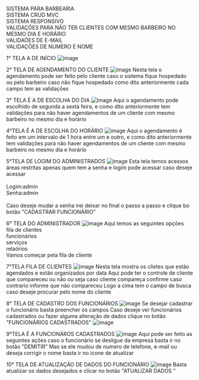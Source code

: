  SISTEMA PARA BARBEARIA <br>
 SISTEMA CRUD MVC <br>
 SISTEMA RESPONSIVO <br>
 VALIDAÇÕES PARA NÃO TER CLIENTES COM MESMO BARBEIRO  NO MESMO DIA E HORÁRIO<br>
 VALIDAÕES DE E-MAIL<br>
 VALIDAÇÕES DE NUMERO E NOME<br>  

 1° TELA A DE INÍCIO
![image](https://user-images.githubusercontent.com/55327081/205525628-e6595cba-6456-4a33-809c-adc82a7c20ae.png)

 2° TELA DE AGENDAMENTO DO CLIENTE 
 ![image](https://user-images.githubusercontent.com/55327081/205525791-618b9487-0fde-4e44-864a-097a81bd48bd.png)
 Nesta tela o agendamento pode ser feito pelo cliente  caso o sistema  fique hospedado ou pelo barbeiro caso não fique hospedado
 como dito anteriormente cada campo tem as validações 

3° TELA É A DE ESCOLHA DO DIA 
![image](https://user-images.githubusercontent.com/55327081/205526026-204adbe7-7ae8-4946-94ce-b32754668779.png)
 Aqui o agendamento pode  escolhido de segunda a sexta feira, e como dito anteriormente tem validações 
 para não haver agendamentos de um cliente com mesmo  barbeiro no mesmo dia e horário 
 
 4°TELA É A DE ESCOLHA DO HORÁRIO
 ![image](https://user-images.githubusercontent.com/55327081/205526212-d8b08359-316c-48b6-9f01-b33ef2e67a6e.png)
 Aqui o agendamento é feito em um intervalo de 1 hora entre um e outro, e como dito anteriormente tem validações 
 para não haver agendamentos de um cliente com mesmo  barbeiro no mesmo dia e horário 

  5°TELA DE LOGIM DO ADMINISTRADOS
  ![image](https://user-images.githubusercontent.com/55327081/205526354-61865714-0cbf-4c7b-85ad-dbee006b1603.png)
  Esta tela temos acessos áreas restritas apenas quem tem a senha e logim pode  acessar
  caso deseje acessar<br>
  <BR>
  Logim:admin<br>
  Senha:admin<br>
  <br>
  Caso deseje mudar a senha irei deixar no final o passo a passo   e clique bo botão  "CADASTRAR FUNCIONÁRIO"
 
 6° TELA DO ADMINISTRADOR
 ![image](https://user-images.githubusercontent.com/55327081/205526776-141cf471-659a-42cd-9c90-5902f9755c28.png)
 Aqui temos as seguintes opções<br> 
 fila de clientes<br>
 funcionários<br>
 serviços<br>
 relaórios<br>
 Vamos começar pela fila de cliente
 
 7°TELA FILA DE CLIENTES 
 ![image](https://user-images.githubusercontent.com/55327081/205526990-df0468b3-d86e-42e8-8bae-87fb4e83744a.png)
  Nesta tela mostra os clietes que estão agendados e estão organizados por data 
  Aqui pode ter o controle de cliente que compareceu ou não ou seja caso cliente compareça confirme  caso contrario informe que não compareceu
  Logo a cima tem o campo de busca caso deseje procurar  pelo nome do cliente 
 
   8° TELA  DE CADASTRO DOS FUNCIONÁRIOS 
   ![image](https://user-images.githubusercontent.com/55327081/205527293-d918e994-d61b-4284-b116-8f5f1aa74ca7.png)
   Se desejar cadastrar o funcionário basta preencher os campos
   Caso deseje ver funcionários cadastrados ou fazer alguma alteração de dados clique no botão "FUNCIONÁRIOS CADASTRADOS"
   ![image](https://user-images.githubusercontent.com/55327081/205527659-d88be958-eb0d-4566-94fa-16ffce1bc392.png)

   9°TELA É A FUNCIONÁROS CADASTRADOS 
   ![image](https://user-images.githubusercontent.com/55327081/205527730-cb000a26-1fed-4753-af7a-892241ac6dc1.png)
   Aqui pode ser feito as seguintes ações caso o funcionário se desligue da empresa basta ir no botão "DEMITIR"
   Mas se ele mudou de numero de telefone, e-mail ou deseja corrigir o nome basta ir no icone de atualizar
   
   10° TELA DE ATUALIZAÇÃO DE DADOS DO FUNCIONÁRIO 
    ![image](https://user-images.githubusercontent.com/55327081/205527884-da16d2b5-5b94-4236-afe6-1a6ba10a2a1b.png)
     Basta atualizar os dados desejados e clicar no botão  "ATUALIZAR DADOS "
       

